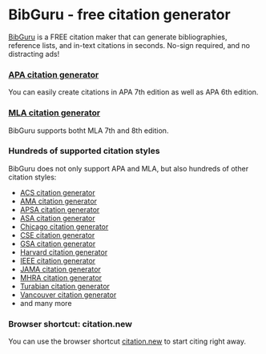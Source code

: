 # BibGuru - free citation generator

[BibGuru](https://www.bibguru.com) is a FREE citation maker that can generate bibliographies, reference lists, and in-text citations in seconds. No-sign required, and no distracting ads!

### [APA citation generator](https://www.bibguru.com/c/apa-citation-generator/)

You can easily create citations in APA 7th edition as well as APA 6th edition.

### [MLA citation generator](https://www.bibguru.com/c/mla-citation-generator/)

BibGuru supports botht MLA 7th and 8th edition.

### Hundreds of supported citation styles

BibGuru does not only support APA and MLA, but also hundreds of other citation styles:

* [ACS citation generator](https://www.bibguru.com/c/acs-citation-generator/)
* [AMA citation generator](https://www.bibguru.com/c/ama-citation-generator/)
* [APSA citation generator](https://www.bibguru.com/c/apsa-citation-generator/)
* [ASA citation generator](https://www.bibguru.com/c/asa-citation-generator/)
* [Chicago citation generator](https://www.bibguru.com/c/chicago-citation-generator/)
* [CSE citation generator](https://www.bibguru.com/c/cse-citation-generator/)
* [GSA citation generator](https://www.bibguru.com/c/gsa-citation-generator/)
* [Harvard citation generator](https://www.bibguru.com/c/harvard-citation-generator/)
* [IEEE citation generator](https://www.bibguru.com/c/ieee-citation-generator/)
* [JAMA citation generator](https://www.bibguru.com/c/jama-citation-generator/)
* [MHRA citation generator](https://www.bibguru.com/c/mhra-citation-generator/)
* [Turabian citation generator](https://www.bibguru.com/c/turabian-citation-generator/)
* [Vancouver citation generator](https://www.bibguru.com/c/vancouver-citation-generator/)
* and many more

### Browser shortcut: citation.new

You can use the browser shortcut [citation.new](https://citation.new) to start citing right away.


